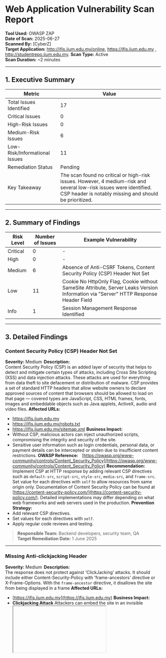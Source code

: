 # Web Application Vulnerability Scan Report

**Tool Used:** OWASP ZAP  
**Date of Scan:** 2025-06-27  
**Scanned By:** [CyberZ]  
**Target Application:** http://ifis.iium.edu.my/online, https://ifis.iium.edu.my , http://studentrepo.iium.edu.my.
**Scan Type:** Active   
**Scan Duration:** ~2 minutes  

---

## 1. Executive Summary

| Metric                          | Value                                     |
|--------------------------------|-------------------------------------------|
| Total Issues Identified        | 17                                        |
| Critical Issues                | 0                                         |
| High-Risk Issues               | 0                                         |
| Medium-Risk Issues             | 6                                         |
| Low-Risk/Informational Issues | 11                                         |
| Remediation Status             | Pending                                   |
| Key Takeaway                   | The scan found no critical or high-risk issues. However, 4 medium-risk and several low-risk issues were identified. CSP header is notably missing and should be prioritized. |

---

## 2. Summary of Findings

| Risk Level | Number of Issues | Example Vulnerability                    |
|------------|------------------|------------------------------------------|
| Critical   | 0                | -                                        |
| High       | 0                | -                                        |
| Medium     | 6                | Absence of Anti-CSRF Tokens, Content Security Policy (CSP) Header Not Set |
| Low        | 11                | Cookie No HttpOnly Flag, Cookie without SameSite Attribute, Server Leaks Version Information via "Server" HTTP Response Header Field |
| Info       | 1                | Session Management Response Identified |

---

## 3. Detailed Findings

### Content Security Policy (CSP) Header Not Set

**Severity:** Medium  
**Description:**  
Content Security Policy (CSP) is an added layer of security that helps to detect and mitigate certain types of attacks, including Cross Site Scripting (XSS) and data injection attacks. These attacks are used for everything from data theft to site defacement or distribution of malware. CSP provides a set of standard HTTP headers that allow website owners to declare approved sources of content that browsers should be allowed to load on that page — covered types are JavaScript, CSS, HTML frames, fonts, images and embeddable objects such as Java applets, ActiveX, audio and video files.
**Affected URLs:**
- https://ifis.iium.edu.my
- https://ifis.iium.edu.my/robots.txt
- https://ifis.iium.edu.my/sitemap.xml
**Business Impact:**    
- Without CSP, malicious actors can inject unauthorized scripts, compromising the integrity and security of the site.
- Sensitive user information such as login credentials, personal data, or payment details can be intercepted or stolen due to insufficient content restrictions.
**OWASP Reference:**    
[https://owasp.org/www-community/controls/Content_Security_Policy](https://owasp.org/www-community/controls/Content_Security_Policy)
**Recommendation:**  
Implement CSP at HTTP response by adding relevant CSP directives such as `default-src`, `script-src`, `style-src`, `media-src`, and `frame-src`. Set value for each directives with `self` to allow resources from same origin only. Documentation of Content Security Policy can be found at [https://content-security-policy.com/](https://content-security-policy.com/). Detailed implementations may differ depending on what web frameworks and web servers used in the production.
**Prevention Strategy:**    
- Add relevant CSP directives.
- Set values for each directives with `self`.
- Apply regular code reviews and testing.
> **Responsible Team:** Backend developers, security team, QA   
> **Target Remediation Date:** 1 June 2025

---

### Missing Anti-clickjacking Header

**Severity:** Medium  
**Description:**  
The response does not protect against 'ClickJacking' attacks. It should include either Content-Security-Policy with 'frame-ancestors' directive or X-Frame-Options. With the `frame-ancestor` directive, it disallows the site from being displayed in a frame
**Affected URLs:**
- [https://ifis.iium.edu.my](https://ifis.iium.edu.my) 
**Business Impact:**    
- **Clickjacking Attack**
    Attackers can embed the site in an invisible <iframe> and tricks users into clicking buttons or links while thinking they are interacting with something else.
- **Phishing & Brand Abuse**
    Malicious actors can embed site within deceptive pages, making it appears as if the content is legit.
**OWASP Reference:**  [https://owasp.org/www-community/attacks/Clickjacking](https://owasp.org/www-community/attacks/Clickjacking) 
**Recommendation:**
Add `frame-ancestor` Content Security Policy directive and set it to `none` to prevent the site from becoming framable. Implementation may differ depending on web frameworks and web servers used.
**Prevention Strategy:**    
- Add `frame-ancestor` directive for the Content Security Policy.
- Set value of the directive with `none`.
- Apply regular code reviews and testing.

> **Responsible Team:** Backend developers, security team, QA   
> **Target Remediation Date:** 1 June 2025

---

### Server Leaks Version Information via "Server" HTTP Response Header Field
**Severity:** Low 
**Description:**  
The web/application server is leaking version information via the "Server" HTTP response header. Access to such information may facilitate attackers identifying other vulnerabilities your web/application server is subject to.
**Affected URLs:**
- [https://ifis.iium.edu.my](https://ifis.iium.edu.my) 
**Business Impact:**    
- Helps attackers identify specific software and version, making targeted exploits easier.
- Increases the risk of automated attacks using known vulnerabilities.
- May lead to full system compromise if known exploits are available for the disclosed version.
**OWASP Reference:** [https://owasp.org/www-project-secure-headers/](https://owasp.org/www-project-secure-headers/) 
**Recommendation:**  
Configure the web server to either remove the "Server" HTTP response header entirely or replace it with a generic value (e.g., "Web Server") to prevent disclosing detailed version information that could aid attackers in identifying and exploiting known vulnerabilities.
- **Prevention Strategy:**    
  - Disable or modify the "Server" header in the web server configuration (e.g., Apache, Nginx, IIS).
  - Use a reverse proxy (like Nginx or HAProxy) to strip or overwrite response headers.
  - Regularly update and patch web server software to reduce risk even if version info is exposed.
  - Conduct security scans to detect unintentional header exposures.
Implement security headers using a Web Application Firewall (WAF) or middleware solutions.
> **Responsible Team:** Backend developers, security team, QA   
> **Target Remediation Date:** 1 June 2025

---


###  Content Security Policy (CSP) Header Not Set  
**Severity:** Medium  
**Confidence:** High  
**Description:**  
The application does not implement a Content Security Policy (CSP) header, which helps mitigate attacks like Cross-Site Scripting (XSS).  
**Affected URL:** http://ifis.iium.edu.my/online  
**Business Impact:**  
Without CSP, browsers will load resources from any origin, increasing the risk of script injection attacks.  
**Recommendation:**  
Add a CSP header with directives like default-src, script-src, style-src, etc., to restrict the sources of content.  
**OWASP Reference:** https://owasp.org/www-community/controls/Content_Security_Policy  
**Responsible Team:** Backend Developers  
**Target Remediation Date:** 1 June 2025

---

###  Absence of Anti-CSRF Tokens  
**Severity:** Medium  
**Confidence:** Low  
**Description:**  
No Anti-CSRF tokens were found in a HTML submission form.  
**Affected URL:** http://ifis.iium.edu.my/online  
**Business Impact:**  
The risk of information disclosure is dramatically increased when the target site is vulnerable to XSS, because XSS can be used as a platform for CSRF, allowing the attack to operate within the bounds of the same-origin policy.  
**Recommendation:**  
Use a vetted library or framework that does not allow this weakness to occur or provides constructs that make this weakness easier to avoid. For example, use anti-CSRF packages such as the OWASP CSRFGuard.  
**OWASP Reference:** https://owasp.org/www-community/attacks/csrf  
**Responsible Team:** Backend Developers  
**Target Remediation Date:** 1 June 2025

---

###  Cookie No HttpOnly Flag
**Severity:** Low  
**Confidence:** Medium  
**Description:**  
A cookie has been set without the HttpOnly flag, which means that the cookie can be accessed by JavaScript.  
**Affected URL:** http://ifis.iium.edu.my/online  
**Business Impact:**  
Malicious script can be run on this page then the cookie will be accessible and can be transmitted to another site. If this is a session cookie then session hijacking may be possible.  
**Recommendation:**  
Ensure that the HttpOnly flag is set for all cookies.  
**OWASP Reference:** https://owasp.org/www-community/HttpOnly  
**Responsible Team:** Backend Developers  
**Target Remediation Date:** 1 June 2025

---

###  Cookie without SameSite Attribute
**Severity:** Low  
**Confidence:** Medium  
**Description:**  
A cookie has been set without the SameSite attribute, which means that the cookie can be sent as a result of a 'cross-site' request.  
**Affected URL:** http://ifis.iium.edu.my/online  
**Business Impact:**  
Attackers can perform unauthorized actions on behalf of authenticated users, leading to data loss, account manipulation, or financial fraud.  
**Recommendation:**  
Ensure that the SameSite attribute is set to either 'lax' or ideally 'strict' for all cookies.  
**OWASP Reference:** https://owasp.org/www-community/SameSite  
**Responsible Team:** Backend Developers  
**Target Remediation Date:** 1 June 2025

---

###  Server Leaks Version Information via 'Server' HTTP Header  
**Severity:** Low  
**Confidence:** High  
**Description:**  
The 'Server' header discloses the web server version used by the application.  
**Affected URL:** http://ifis.iium.edu.my/online  
**Business Impact:**  
Facilitates fingerprinting attacks and exploitation of known vulnerabilities.  
**Recommendation:**  
Configure server to hide version info in the response headers.  
**OWASP Reference:** https://owasp.org/www-project-secure-headers/  
**Responsible Team:** Backend Developers  
**Target Remediation Date:** 1 June 2025

---

###  Content Security Policy (CSP) Header Not Set  
**Severity:** Medium  
**Confidence:** High  
**Description:**  
The application does not implement a Content Security Policy (CSP) header, which helps mitigate attacks like Cross-Site Scripting (XSS).  
**Affected URL:** http://studentrepo.iium.edu.my  
**Business Impact:**  
Without CSP, browsers will load resources from any origin, increasing the risk of script injection attacks.

**Recommendation:**  
Add a CSP header with directives like default-src, script-src, style-src, etc., to restrict the sources of content.  
**OWASP Reference:** https://owasp.org/www-community/controls/Content_Security_Policy  
**Responsible Team:** Backend Developers  
**Target Remediation Date:** 1 June 2025

---

###  Missing Anti-clickjacking Header  
**Severity:** Medium  
**Confidence:** Medium  
**Description:**  
The page does not set an 'X-Frame-Options' or 'frame-ancestors' directive.  
**Affected URL:** http://studentrepo.iium.edu.my  
**Business Impact:**  
Leaves application vulnerable to clickjacking.

**Recommendation:**  
Add appropriate CSP directive or X-Frame-Options header.  
**OWASP Reference:** https://owasp.org/www-community/attacks/Clickjacking  
**Responsible Team:** Backend Developers  
**Target Remediation Date:** 1 June 2025

---

###  Server Leaks Information via 'X-Powered-By' HTTP Header  
**Severity:** Low  
**Confidence:** Medium  
**Description:**  
The server includes 'X-Powered-By' in the response header, revealing the technology stack.  
**Affected URL:** http://studentrepo.iium.edu.my  
**Business Impact:**  
Attackers can target known vulnerabilities of disclosed technologies.

**Recommendation:**  
Remove or obfuscate the 'X-Powered-By' header.  
**OWASP Reference:** https://owasp.org/www-community/attacks/Information_exposure_through_HTTP_headers  
**Responsible Team:** Backend Developers  
**Target Remediation Date:** 1 June 2025

---

###  Server Leaks Version Information via 'Server' HTTP Header  
**Severity:** Low  
**Confidence:** High  
**Description:**  
The 'Server' header discloses the web server version used by the application.  
**Affected URL:** http://studentrepo.iium.edu.my  
**Business Impact:**  
Facilitates fingerprinting attacks and exploitation of known vulnerabilities.  

**Recommendation:**  
Configure server to hide version info in the response headers.  
**OWASP Reference:** https://owasp.org/www-project-secure-headers/  
**Responsible Team:** Backend Developers  
**Target Remediation Date:** 1 June 2025

---

###  Strict-Transport-Security Header Not Set  
**Severity:** Low  
**Confidence:** High  
**Description:**  
The Strict-Transport-Security header is not set, which means users might access the site over an insecure connection.  
**Affected URL:** http://studentrepo.iium.edu.my  
**Business Impact:**  
Users may be vulnerable to SSL stripping attacks if they initially connect over HTTP.  

**Recommendation:**  
Add the HSTS header to enforce HTTPS connections.  
**OWASP Reference:** https://owasp.org/www-project-secure-headers/#strict-transport-security  
**Responsible Team:** Backend Developers  
**Target Remediation Date:** 1 June 2025

---

###  X-Content-Type-Options Header Missing  
**Severity:** Low  
**Confidence:** Medium  
**Description:**  
Missing this header can allow the browser to interpret files as a different MIME type.  
**Affected URL:** http://studentrepo.iium.edu.my  
**Business Impact:**  
Could lead to script execution in the wrong context, risking XSS.  

**Recommendation:**  
Set `X-Content-Type-Options: nosniff` on all responses.  
**OWASP Reference:** https://owasp.org/www-project-secure-headers/#x-content-type-options  
**Responsible Team:** Backend Developers  
**Target Remediation Date:** 1 June 2025

---

###  Application Error Disclosure  
**Severity:** Low  
**Confidence:** Medium  
**Description:**  
The application discloses technical error messages in responses.  
**Affected URL:** http://studentrepo.iium.edu.my  
**Business Impact:**  
Could provide attackers with information about the app’s internal structure or technology stack.  

**Recommendation:**  
Suppress detailed error messages in production environments and log them securely.  
**OWASP Reference:** https://owasp.org/www-community/Improper_Error_Handling  
**Responsible Team:** Backend Developers  
**Target Remediation Date:** 1 June 2025

---

###  Cookie with SameSite Attribute None  
**Severity:** Low  
**Confidence:** Medium  
**Description:**  
Cookies are set with `SameSite=None` which may expose them to cross-site request forgery attacks.  
**Affected URL:** http://studentrepo.iium.edu.my  
**Business Impact:**  
Could lead to CSRF attacks if cookies are sent cross-site without secure validation. 

**Recommendation:**  
Set the `SameSite` attribute to `Lax` or `Strict` depending on your application's requirements.  
**OWASP Reference:** https://owasp.org/www-community/controls/SameSite  
**Responsible Team:** Backend Developers  
**Target Remediation Date:** 1 June 2025

---

###  Information Disclosure – Debug Error Messages  
**Severity:** Low  
**Confidence:** Medium  
**Description:**  
The server response contains debug error messages that can reveal application internals or misconfigurations.  
**Affected URL:** https://studentrepo.iium.edu.my/server/opensearch/search?format=rss&query=*&scope=...  
**Business Impact:**  
Exposes information such as file paths, server errors, or code stack traces that attackers can leverage. 

**Recommendation:**  
Configure the server to suppress debug error messages in production. Display only user-friendly error pages.  
**OWASP Reference:** https://owasp.org/www-community/Improper_Error_Handling  
**Responsible Team:** Backend Developers  
**Target Remediation Date:** 1 June 2025

---




## 4. Recommendations & Next Steps

- Prioritize fixing medium-risk issues immediately  
- Re-test after remediation  
- Apply secure HTTP headers and configurations  
- Schedule monthly security scans  
- Consider a deeper security assessment via pen-test  

---

## Appendix

- **Sites Scanned**:
  - https://ifis.iium.edu.my 
  - http://ifis.iium.edu.my/online 
  - https://ifis.iium.edu.my/robots.txt
  - https://ifis.iium.edu.my/sitemap.xml
  - http://studentrepo.iium.edu.my 
- **ZAP Version:** 2.16.1  
- **Total Alerts Analyzed:** 17
